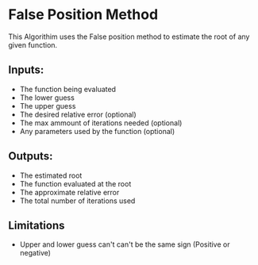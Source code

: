 # False Position Method
This Algorithim uses the False position method to estimate the root of any given function. 

## Inputs:
- The function being evaluated
- The lower guess
- The upper guess
- The desired relative error (optional)
- The max ammount of iterations needed (optional)
- Any parameters used by the function (optional)

## Outputs:
 - The estimated root
 - The function evaluated at the root
 - The approximate relative error
 - The total number of iterations used
 
 ## Limitations 
 - Upper and lower guess can't can't be the same sign (Positive or negative)
